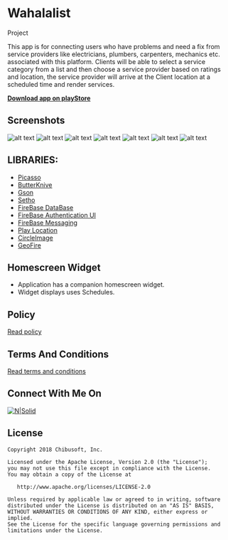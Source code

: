 # Wahalalist

Project

This app is for connecting users who have problems and need a fix from service providers 
like electricians, plumbers, carpenters, mechanics etc. associated with this platform. 
Clients will be able to select a service category from a list and then choose a service 
provider based on ratings and location, the service provider will arrive at the Client 
location at a scheduled time and render services.

**[Download app on playStore](https://play.google.com/store/apps/details?id=com.chibusoft.wahalalist&hl=en)**



## Screenshots
![alt text](https://github.com/otichibueze/wahalaterms/blob/master/ScreenShots/a.png)
![alt text](https://github.com/otichibueze/wahalaterms/blob/master/ScreenShots/b.png)
![alt text](https://github.com/otichibueze/wahalaterms/blob/master/ScreenShots/c.png)
![alt text](https://github.com/otichibueze/wahalaterms/blob/master/ScreenShots/d.png)
![alt text](https://github.com/otichibueze/wahalaterms/blob/master/ScreenShots/e.png)
![alt text](https://github.com/otichibueze/wahalaterms/blob/master/ScreenShots/f.png)
![alt text](https://github.com/otichibueze/wahalaterms/blob/master/ScreenShots/g.png)


## LIBRARIES:
- [Picasso](https://github.com/square/picasso)
- [ButterKnive](https://github.com/JakeWharton/butterknife)
- [Gson](https://github.com/google/gson)
- [Setho](https://github.com/facebook/stetho)
- [FireBase DataBase](https://github.com/firebase/quickstart-android/tree/master/database)
- [FireBase Authentication UI](https://github.com/firebase/FirebaseUI-Android/tree/master/auth)
- [FireBase Messaging](https://github.com/firebase/functions-samples/tree/Node-8/fcm-notifications)
- [Play Location](https://github.com/googlesamples/android-play-location)
- [CircleImage](https://github.com/hdodenhof/CircleImageView)
- [GeoFire](https://github.com/firebase/geofire-java)



## Homescreen Widget
- Application has a companion homescreen widget.
- Widget displays uses Schedules.

## Policy
 [Read policy]( https://otichibueze.github.io/wahalaterms/policy )
 
## Terms And Conditions
[Read terms and conditions]( https://otichibueze.github.io/wahalaterms/terms )



## Connect With Me On
[![N|Solid](https://github.com/otichibueze/wahalaterms/blob/master/ScreenShots/linkedin.png)](https://www.linkedin.com/in/chibuezeoti)

## License
```
Copyright 2018 Chibusoft, Inc.

Licensed under the Apache License, Version 2.0 (the "License");
you may not use this file except in compliance with the License.
You may obtain a copy of the License at

   http://www.apache.org/licenses/LICENSE-2.0

Unless required by applicable law or agreed to in writing, software
distributed under the License is distributed on an "AS IS" BASIS,
WITHOUT WARRANTIES OR CONDITIONS OF ANY KIND, either express or implied.
See the License for the specific language governing permissions and
limitations under the License.
```
